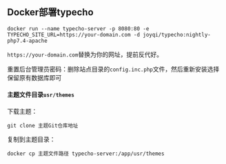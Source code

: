 ## Docker部署typecho



```
docker run --name typecho-server -p 8080:80 -e TYPECHO_SITE_URL=https://your-domain.com -d joyqi/typecho:nightly-php7.4-apache
```

`https://your-domain.com`替换为你的网址，提前反代好。

重置后台管理员密码：删除站点目录的`config.inc.php`文件，然后重新安装选择保留原有数据库即可

#### 主题文件目录`usr/themes`

下载主题：
```
git clone 主题Git仓库地址
```
复制到主题目录：
```
docker cp 主题文件路径 typecho-server:/app/usr/themes
```
